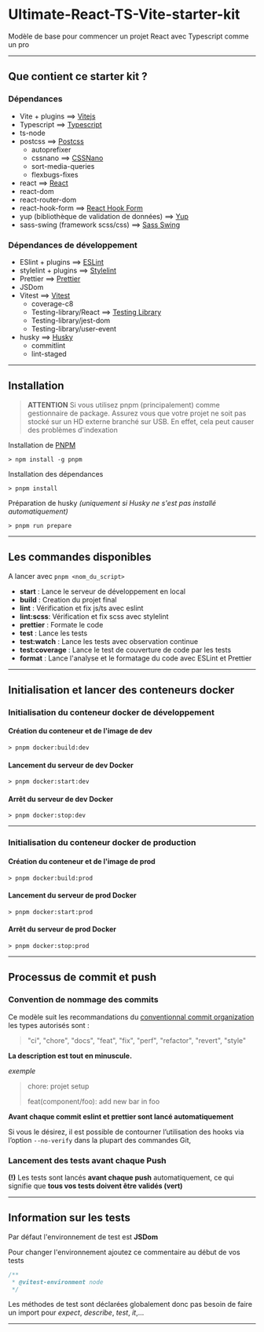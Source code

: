 # Ultimate-React-TS-Vite-starter-kit
Modèle de base pour commencer un projet React avec Typescript comme un pro

-----------

## Que contient ce starter kit ?
### Dépendances
 - Vite + plugins ==> [Vitejs](https://vitejs.dev)
 - Typescript ==> [Typescript](https://www.typescriptlang.org)
 - ts-node
 - postcss ==> [Postcss](https://postcss.org)
   - autoprefixer
   - cssnano ==> [CSSNano](https://cssnano.co)
   - sort-media-queries
   - flexbugs-fixes 
 - react ==> [React](https://fr.reactjs.org)
 - react-dom
 - react-router-dom
 - react-hook-form  ==> [React Hook Form](https://react-hook-form.com)
 - yup (bibliothèque de validation de données) ==> [Yup](https://github.com/jquense/yup)
 - sass-swing (framework scss/css) ==> [Sass Swing](https://jdelauney.github.io/sass-swing/)

### Dépendances de développement
 
 - ESlint + plugins ==> [ESLint](https://eslint.org)
 - stylelint + plugins ==> [Stylelint](https://stylelint.io)
 - Prettier ==> [Prettier](https://prettier.io)
 - JSDom
 - Vitest ==> [Vitest](https://vitest.dev)
   - coverage-c8
   - Testing-library/React ==> [Testing Library](https://testing-library.com)
   - Testing-library/jest-dom
   - Testing-library/user-event
 - husky ==> [Husky](https://typicode.github.io/husky)
   - commitlint
   - lint-staged

-----------

## Installation

> **ATTENTION** Si vous utilisez pnpm (principalement) comme gestionnaire de package.
> Assurez vous que votre projet ne soit pas stocké sur un HD externe branché sur USB.
> En effet, cela peut causer des problèmes d'indexation

Installation de [PNPM](https://pnpm.io/fr/)
```shell
> npm install -g pnpm
```

Installation des dépendances
```shell
> pnpm install
```

Préparation de husky _(uniquement si Husky ne s'est pas installé automatiquement)_
```shell
> pnpm run prepare
```
-----------
## Les commandes disponibles
A lancer avec `pnpm <nom_du_script>`
  - **start**    : Lance le serveur de développement en local
  - **build**    : Creation du projet final
  - **lint**     : Vérification et fix js/ts avec eslint
  - **lint:scss**: Vérification et fix scss avec stylelint
  - **prettier** : Formate le code
  - **test**     : Lance les tests
  - **test:watch**  : Lance les tests avec observation continue
  - **test:coverage** : Lance le test de couverture de code par les tests
  - **format** : Lance l'analyse et le formatage du code avec ESLint et Prettier

-----------
## Initialisation et lancer des conteneurs docker
### Initialisation du conteneur docker de développement
#### Création du conteneur et de l'image de dev
```shell
> pnpm docker:build:dev
```
#### Lancement du serveur de dev Docker
```shell
> pnpm docker:start:dev
```
#### Arrêt du serveur de dev Docker
```shell
> pnpm docker:stop:dev
```
-----------
### Initialisation du conteneur docker de production
#### Création du conteneur et de l'image de prod
```shell
> pnpm docker:build:prod
```
#### Lancement du serveur de prod Docker
```shell
> pnpm docker:start:prod
```
#### Arrêt du serveur de prod Docker
```shell
> pnpm docker:stop:prod
```
-----------

## Processus de commit et push
### Convention de nommage des commits
Ce modèle suit les recommandations du [conventionnal commit organization](https://www.conventionalcommits.org/fr/v1.0.0/)
les types autorisés sont :
> "ci", "chore", "docs", "feat", "fix", "perf", "refactor", "revert", "style"

**La description est tout en minuscule.**

_exemple_
> chore: projet setup
> 
> feat(component/foo): add new bar in foo

**Avant chaque commit eslint et prettier sont lancé automatiquement**

Si vous le désirez, il est possible de contourner l’utilisation des hooks via l’option `--no-verify` dans la plupart des commandes Git,

### Lancement des tests avant chaque Push
**(!)** Les tests sont lancés **avant chaque push** automatiquement, ce qui signifie que **tous vos tests doivent être validés (vert)**

-----------

## Information sur les tests
Par défaut l'environnement de test est **JSDom**

Pour changer l'environnement ajoutez ce commentaire au début de vos tests

```js
/**
 * @vitest-environment node
 */ 
```

Les méthodes de test sont déclarées globalement donc pas besoin de faire un import pour _expect_, _describe_, _test_, _it_,...

-----------
